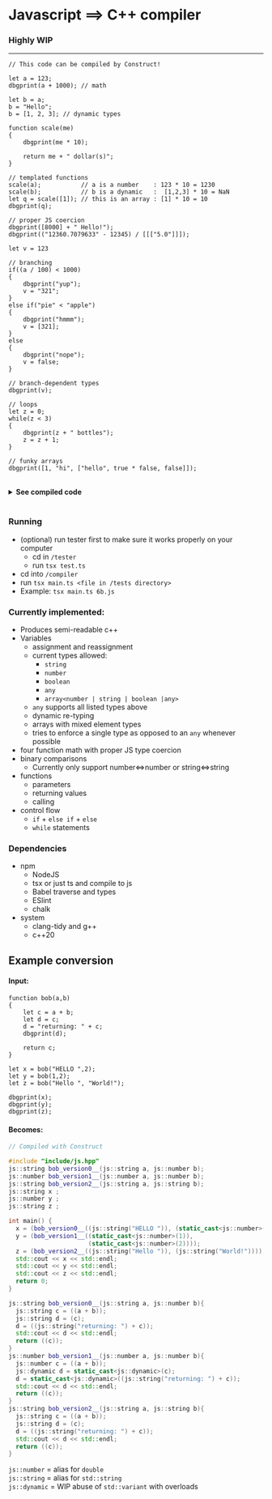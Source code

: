 # Javascript ==> C++ compiler
### Highly WIP
---
```JS
// This code can be compiled by Construct!

let a = 123;
dbgprint(a + 1000); // math

let b = a;
b = "Hello";
b = [1, 2, 3]; // dynamic types

function scale(me)
{
    dbgprint(me * 10);

    return me + " dollar(s)";
}

// templated functions
scale(a);           // a is a number    : 123 * 10 = 1230
scale(b);           // b is a dynamic   :  [1,2,3] * 10 = NaN
let q = scale([1]); // this is an array : [1] * 10 = 10
dbgprint(q);

// proper JS coercion
dbgprint([8000] + " Hello!");
dbgprint(("12360.7079633" - 12345) / [[["5.0"]]]);

let v = 123

// branching
if((a / 100) < 1000)
{
    dbgprint("yup");
    v = "321";
}
else if("pie" < "apple")
{
    dbgprint("hmmm");
    v = [321];
}
else
{
    dbgprint("nope");
    v = false;
}

// branch-dependent types
dbgprint(v);

// loops
let z = 0;
while(z < 3)
{
    dbgprint(z + " bottles");
    z = z + 1;
}

// funky arrays
dbgprint([1, "hi", ["hello", true * false, false]]);
```
<br>
<details>
<summary> <b> See compiled code </b> </summary>

```C++

// Compiled with Construct 

#include "include/js.hpp"
js::string scale_version0__(js::number me);
js::dynamic scale_version1__(js::dynamic me);
js::string scale_version2__(js::array<js::number> me);
js::number a ;
js::dynamic b = static_cast<js::dynamic>(0);
js::string q ;
js::dynamic v = static_cast<js::dynamic>(0);
js::number z ;

int main() {
_js_init_();

a = (static_cast<js::number>(123));
std::cout << (a + static_cast<js::number>(1000)) << std::endl;
b = static_cast<js::dynamic>(a);
b = static_cast<js::dynamic>(js::string("Hello"));
b = static_cast<js::dynamic>(js::array<js::number>(
    {(static_cast<js::number>(1)), (static_cast<js::number>(2)),
     (static_cast<js::number>(3))}));
scale_version0__((a));
scale_version1__((b));
q = (scale_version2__((js::array<js::number>({(static_cast<js::number>(1))}))));
std::cout << q << std::endl;
std::cout << (js::array<js::number>({(static_cast<js::number>(8000))}) +
              js::string(" Hello!"))
          << std::endl;
std::cout << ((js::string("12360.7079633") - static_cast<js::number>(12345)) /
              js::array<js::array<js::array<js::string>>>(
                  {(js::array<js::array<js::string>>(
                      {(js::array<js::string>({(js::string("5.0"))}))}))}))
          << std::endl;
v = static_cast<js::dynamic>(static_cast<js::number>(123));
if((((a/static_cast<js::number>(100))<static_cast<js::number>(1000)))) {
  std::cout << js::string("yup") << std::endl;
  v = static_cast<js::dynamic>(js::string("321"));
}
else if(((js::string("pie")<js::string("apple")))) {
  std::cout << js::string("hmmm") << std::endl;
  v = static_cast<js::dynamic>(
      js::array<js::number>({(static_cast<js::number>(321))}));
}
else {
  std::cout << js::string("nope") << std::endl;
  v = static_cast<js::dynamic>(false);
}
std::cout << v << std::endl;
z = (static_cast<js::number>(0));
while(((z<static_cast<js::number>(3)))) {
  std::cout << (z + js::string(" bottles")) << std::endl;
  z = ((z + static_cast<js::number>(1)));
}
std::cout << js::array<js::dynamic>(
                 {static_cast<js::dynamic>(static_cast<js::number>(1)),
                  static_cast<js::dynamic>(js::string("hi")),
                  static_cast<js::dynamic>(js::array<js::dynamic>(
                      {static_cast<js::dynamic>(js::string("hello")),
                       static_cast<js::dynamic>((true * false)),
                       static_cast<js::dynamic>(false)}))})
          << std::endl;
return 0;
}

js::string scale_version0__(js::number me){
std::cout << (me * static_cast<js::number>(10)) << std::endl;
return (((me + js::string(" dollar(s)"))));
}
js::dynamic scale_version1__(js::dynamic me){
std::cout << (me * static_cast<js::number>(10)) << std::endl;
return (((me + js::string(" dollar(s)"))));
}
js::string scale_version2__(js::array<js::number> me){
std::cout << (me * static_cast<js::number>(10)) << std::endl;
return (((me + js::string(" dollar(s)"))));
}
```

</details>
<br>

### Running
* (optional) run tester first to make sure it works properly on your computer
  * cd in `/tester`
  * run `tsx test.ts`
* cd into `/compiler`
* run `tsx main.ts <file in /tests directory>`
* Example: `tsx main.ts 6b.js`

### Currently implemented:
* Produces semi-readable c++
* Variables
  * assignment and reassignment
  * current types allowed:
      * `string`
      * `number`
      * `boolean`
      * `any`
      * `array<number | string | boolean |any>`
  * `any` supports all listed types above
  * dynamic re-typing
  * arrays with mixed element types
  * tries to enforce a single type as opposed to an `any` whenever possible
* four function math with proper JS type coercion
* binary comparisons
  * Currently only support number<=>number or string<=>string
* functions
  * parameters
  * returning values
  * calling
* control flow
  * `if` + `else if` + `else`
  * `while` statements

### Dependencies
* npm
    * NodeJS
    * tsx or just ts and compile to js
    * Babel traverse and types
    * ESlint
    * chalk
* system
    * clang-tidy and g++
    * c++20

## Example conversion
#### Input:
```JS
function bob(a,b)
{
    let c = a + b;
    let d = c;
    d = "returning: " + c;
    dbgprint(d);

    return c;
}

let x = bob("HELLO ",2);
let y = bob(1,2);
let z = bob("Hello ", "World!");

dbgprint(x);
dbgprint(y);
dbgprint(z);
```
#### Becomes:
```C++
// Compiled with Construct 

#include "include/js.hpp"
js::string bob_version0__(js::string a, js::number b);
js::number bob_version1__(js::number a, js::number b);
js::string bob_version2__(js::string a, js::string b);
js::string x ;
js::number y ;
js::string z ;

int main() {
  x = (bob_version0__((js::string("HELLO ")), (static_cast<js::number>(2))));
  y = (bob_version1__((static_cast<js::number>(1)),
                      (static_cast<js::number>(2))));
  z = (bob_version2__((js::string("Hello ")), (js::string("World!"))));
  std::cout << x << std::endl;
  std::cout << y << std::endl;
  std::cout << z << std::endl;
  return 0;
}

js::string bob_version0__(js::string a, js::number b){
  js::string c = ((a + b));
  js::string d = (c);
  d = ((js::string("returning: ") + c));
  std::cout << d << std::endl;
  return ((c));
}
js::number bob_version1__(js::number a, js::number b){
  js::number c = ((a + b));
  js::dynamic d = static_cast<js::dynamic>(c);
  d = static_cast<js::dynamic>((js::string("returning: ") + c));
  std::cout << d << std::endl;
  return ((c));
}
js::string bob_version2__(js::string a, js::string b){
  js::string c = ((a + b));
  js::string d = (c);
  d = ((js::string("returning: ") + c));
  std::cout << d << std::endl;
  return ((c));
}
```
`js::number`  = alias for `double`  
`js::string`  = alias for `std::string`  
`js::dynamic` = WIP abuse of `std::variant` with overloads  